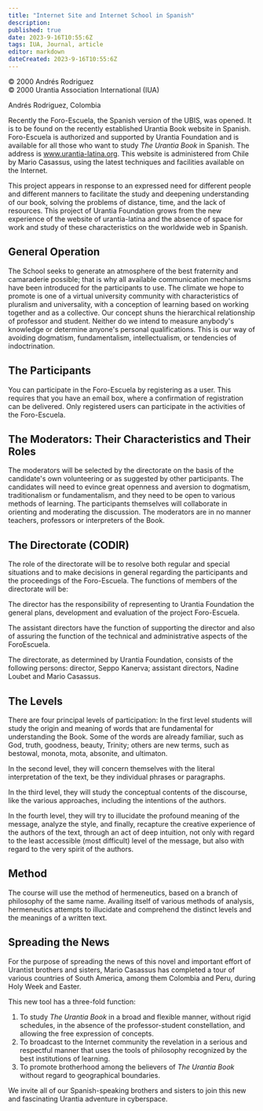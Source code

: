 ```yaml
---
title: "Internet Site and Internet School in Spanish"
description: 
published: true
date: 2023-9-16T10:55:6Z
tags: IUA, Journal, article
editor: markdown
dateCreated: 2023-9-16T10:55:6Z
---
```


<p class="v-card v-sheet theme--light grey lighten-3 px-2">© 2000 Andrés Rodriguez<br>© 2000 Urantia Association International (IUA)</p>

Andrés Rodriguez, Colombia

Recently the Foro-Escuela, the Spanish version of the UBIS, was opened. It is to be found on the recently established Urantia Book website in Spanish. Foro-Escuela is authorized and supported by Urantia Foundation and is available for all those who want to study _The Urantia Book_ in Spanish. The address is www.urantia-latina.org. This website is administered from Chile by Mario Casassus, using the latest techniques and facilities available on the Internet.

This project appears in response to an expressed need for different people and different manners to facilitate the study and deepening understanding of our book, solving the problems of distance, time, and the lack of resources. This project of Urantia Foundation grows from the new experience of the website of urantia-latina and the absence of space for work and study of these characteristics on the worldwide web in Spanish.

## General Operation

The School seeks to generate an atmosphere of the best fraternity and camaraderie possible; that is why all available communication mechanisms have been introduced for the participants to use. The climate we hope to promote is one of a virtual university community with characteristics of pluralism and universality, with a conception of learning based on working together and as a collective. Our concept shuns the hierarchical relationship of professor and student. Neither do we intend to measure anybody's knowledge or determine anyone's personal qualifications. This is our way of avoiding dogmatism, fundamentalism, intellectualism, or tendencies of indoctrination.

## The Participants

You can participate in the Foro-Escuela by registering as a user. This requires that you have an email box, where a confirmation of registration can be delivered. Only registered users can participate in the activities of the Foro-Escuela.

## The Moderators: Their Characteristics and Their Roles

The moderators will be selected by the directorate on the basis of the candidate's own volunteering or as suggested by other participants. The candidates will need to evince great openness and aversion to dogmatism, traditionalism or fundamentalism, and they need to be open to various methods of learning. The participants themselves will collaborate in orienting and moderating the discussion. The moderators are in no manner teachers, professors or interpreters of the Book.

## The Directorate (CODIR)

The role of the directorate will be to resolve both regular and special situations and to make decisions in general regarding the participants and the proceedings of the Foro-Escuela. The functions of members of the directorate will be:

The director has the responsibility of representing to Urantia Foundation the general plans, development and evaluation of the project Foro-Escuela.

The assistant directors have the function of supporting the director and also of assuring the function of the technical and administrative aspects of the ForoEscuela.

The directorate, as determined by Urantia Foundation, consists of the following persons: director, Seppo Kanerva; assistant directors, Nadine Loubet and Mario Casassus.

## The Levels

There are four principal levels of participation: In the first level students will study the origin and meaning of words that are fundamental for understanding the Book. Some of the words are already familiar, such as God, truth, goodness, beauty, Trinity; others are new terms, such as bestowal, monota, mota, absonite, and ultimaton.

In the second level, they will concern themselves with the literal interpretation of the text, be they individual phrases or paragraphs.

In the third level, they will study the conceptual contents of the discourse, like the various approaches, including the intentions of the authors.

In the fourth level, they will try to illucidate the profound meaning of the message, analyze the style, and finally, recapture the creative experience of the authors of the text, through an act of deep intuition, not only with regard to the least accessible (most difficult) level of the message, but also with regard to the very spirit of the authors.

## Method

The course will use the method of hermeneutics, based on a branch of philosophy of the same name. Availing itself of various methods of analysis, hermeneutics attempts to illucidate and comprehend the distinct levels and the meanings of a written text.

## Spreading the News

For the purpose of spreading the news of this novel and important effort of Urantist brothers and sisters, Mario Casassus has completed a tour of various countries of South America, among them Colombia and Peru, during Holy Week and Easter.

This new tool has a three-fold function:

1. To study _The Urantia Book_ in a broad and flexible manner, without rigid schedules, in the absence of the professor-student constellation, and allowing the free expression of concepts.
2. To broadcast to the Internet community the revelation in a serious and respectful manner that uses the tools of philosophy recognized by the best institutions of learning.
3. To promote brotherhood among the believers of _The Urantia Book_ without regard to geographical boundaries.

We invite all of our Spanish-speaking brothers and sisters to join this new and fascinating Urantia adventure in cyberspace.